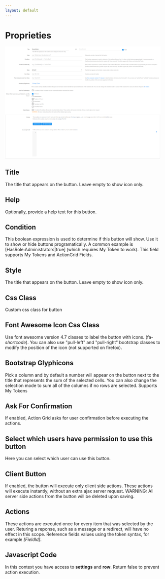 ```yaml
---
layout: default
---
```


# Proprieties

![prop1](/action-grid/buttons/assets/prop1.png)
![prop2](/action-grid/buttons/assets/prop2.png)

## Title

The title that appears on the button. Leave empty to show icon only.

## Help

Optionally, provide a help text for this button.

## Condition

This boolean expression is used to determine if this button will show. Use it to show or hide buttons programatically. A common example is [HasRole:Administrators\|true] (which requires My Token to work). This field supports My Tokens and ActionGrid Fields.

## Style

The title that appears on the button. Leave empty to show icon only.

## Css Class

Custom css class for button

## Font Awesome Icon Css Class

Use font awesome version 4.7 classes to label the button with icons. (fa-*shortcode*). You can also use "pull-left" and "pull-right" bootstrap classes to modify the position of the icon (not supported on firefox).

## Bootstrap Glyphicons

Pick a column and by default a number will appear on the button next to the title that represents the sum of the selected cells. You can also change the selection mode to sum all of the columns if no rows are selected. Supports My Tokens

## Ask For Confirmation

If enabled, Action Grid asks for user confirmation before executing the actions.

## Select which users have permission to use this button

Here you can select which user can use this button.

## Client Button

If enabled, the button will execute only client side actions. These actions will execute instantly, without an extra ajax server request.
WARNING: All server side actions from the button will be deleted upon saving.

## Actions

These actions are executed once for every item that was selected by the user. Returing a reponse, such as a message or a redirect, will have no effect in this scope.
Reference fields values using the token syntax, for example *[FieldId]*.

## Javascript Code

In this context you have access to **settings** and **row**. Return false to prevent action execution.
